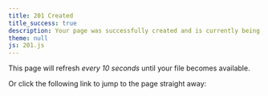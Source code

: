 ```yaml
---
title: 201 Created
title_success: true
description: Your page was successfully created and is currently being published.
theme: null
js: 201.js
---
```


<div class=" [ box ] [ flow ] ">
    <p>This page will refresh <em>every 10 seconds</em> until your file becomes available.</p>
    <p>Or click the following link to jump to the page straight away:</p>
    <p><strong id="target-url"></strong></p>
</div>
